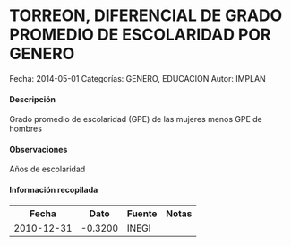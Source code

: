 TORREON, DIFERENCIAL DE GRADO PROMEDIO DE ESCOLARIDAD POR GENERO
=====

Fecha: 2014-05-01
Categorías: GENERO, EDUCACION
Autor: IMPLAN

#### Descripción

Grado promedio de escolaridad (GPE) de las mujeres menos GPE de hombres

#### Observaciones

Años de escolaridad

#### Información recopilada

<table class="table table-hover table-bordered">
  <tr><th>Fecha</th><th>Dato</th><th>Fuente</th><th>Notas</th></tr>
  <tr><td>2010-12-31</td><td>-0.3200</td><td>INEGI</td><td></td></tr>
</table>
